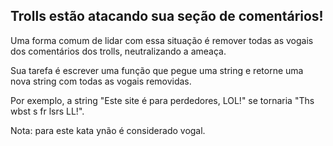 ## Trolls estão atacando sua seção de comentários!

Uma forma comum de lidar com essa situação é remover todas as vogais dos comentários dos trolls, neutralizando a ameaça.

Sua tarefa é escrever uma função que pegue uma string e retorne uma nova string com todas as vogais removidas.

Por exemplo, a string "Este site é para perdedores, LOL!" se tornaria "Ths wbst s fr lsrs LL!".

Nota: para este kata ynão é considerado vogal.